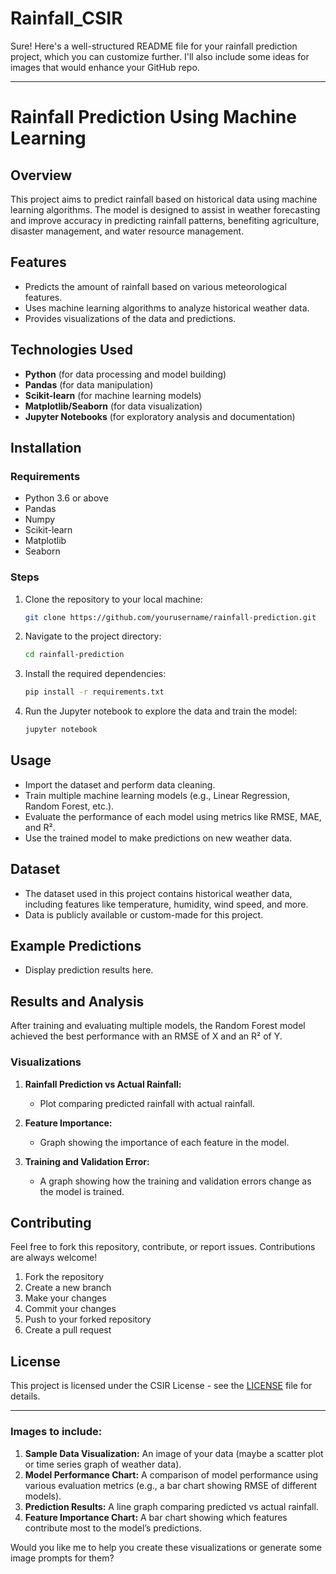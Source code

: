 # Rainfall_CSIR
Sure! Here's a well-structured README file for your rainfall prediction project, which you can customize further. I'll also include some ideas for images that would enhance your GitHub repo.

---

# Rainfall Prediction Using Machine Learning

## Overview

This project aims to predict rainfall based on historical data using machine learning algorithms. The model is designed to assist in weather forecasting and improve accuracy in predicting rainfall patterns, benefiting agriculture, disaster management, and water resource management.

## Features

- Predicts the amount of rainfall based on various meteorological features.
- Uses machine learning algorithms to analyze historical weather data.
- Provides visualizations of the data and predictions.

## Technologies Used

- **Python** (for data processing and model building)
- **Pandas** (for data manipulation)
- **Scikit-learn** (for machine learning models)
- **Matplotlib/Seaborn** (for data visualization)
- **Jupyter Notebooks** (for exploratory analysis and documentation)

## Installation

### Requirements

- Python 3.6 or above
- Pandas
- Numpy
- Scikit-learn
- Matplotlib
- Seaborn

### Steps

1. Clone the repository to your local machine:

   ```bash
   git clone https://github.com/yourusername/rainfall-prediction.git
   ```

2. Navigate to the project directory:

   ```bash
   cd rainfall-prediction
   ```

3. Install the required dependencies:

   ```bash
   pip install -r requirements.txt
   ```

4. Run the Jupyter notebook to explore the data and train the model:

   ```bash
   jupyter notebook
   ```

## Usage

- Import the dataset and perform data cleaning.
- Train multiple machine learning models (e.g., Linear Regression, Random Forest, etc.).
- Evaluate the performance of each model using metrics like RMSE, MAE, and R².
- Use the trained model to make predictions on new weather data.

## Dataset

- The dataset used in this project contains historical weather data, including features like temperature, humidity, wind speed, and more.
- Data is publicly available or custom-made for this project.

## Example Predictions

- Display prediction results here.

## Results and Analysis

After training and evaluating multiple models, the Random Forest model achieved the best performance with an RMSE of X and an R² of Y.

### Visualizations

1. **Rainfall Prediction vs Actual Rainfall:**
   - Plot comparing predicted rainfall with actual rainfall.

2. **Feature Importance:**
   - Graph showing the importance of each feature in the model.

3. **Training and Validation Error:**
   - A graph showing how the training and validation errors change as the model is trained.

## Contributing

Feel free to fork this repository, contribute, or report issues. Contributions are always welcome!

1. Fork the repository
2. Create a new branch
3. Make your changes
4. Commit your changes
5. Push to your forked repository
6. Create a pull request

## License

This project is licensed under the CSIR License - see the [LICENSE](LICENSE) file for details.

---

### Images to include:

1. **Sample Data Visualization:** An image of your data (maybe a scatter plot or time series graph of weather data).
2. **Model Performance Chart:** A comparison of model performance using various evaluation metrics (e.g., a bar chart showing RMSE of different models).
3. **Prediction Results:** A line graph comparing predicted vs actual rainfall.
4. **Feature Importance Chart:** A bar chart showing which features contribute most to the model’s predictions.

Would you like me to help you create these visualizations or generate some image prompts for them?
